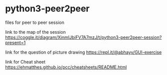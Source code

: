 # python3-peer2peer
files for peer to peer session

link to the map of the session
https://coggle.it/diagram/XinmIJbiFV7A7mzJ/t/python3-peer2peer-session?present=1


link for the question of picture drawing
https://repl.it/@abhayv/GUI-exercise

link for Cheat sheet
https://ehmatthes.github.io/pcc/cheatsheets/README.html
